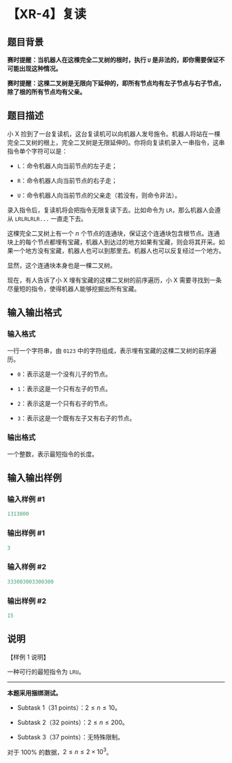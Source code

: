 # 【XR-4】复读

## 题目背景

**赛时提醒：当机器人在这棵完全二叉树的根时，执行 `U` 是非法的，即你需要保证不可能出现这种情况。**

**赛时提醒：这棵二叉树是无限向下延伸的，即所有节点均有左子节点与右子节点，除了根的所有节点均有父亲。**

## 题目描述

小 X 捡到了一台复读机，这台复读机可以向机器人发号施令。机器人将站在一棵完全二叉树的根上，完全二叉树是无限延伸的。你将向复读机录入一串指令，这串指令单个字符可以是：

* `L`：命令机器人向当前节点的左子走；

* `R`：命令机器人向当前节点的右子走；

* `U`：命令机器人向当前节点的父亲走（若没有，则命令非法）。

录入指令后，复读机将会把指令无限复读下去。比如命令为 `LR`，那么机器人会遵从 `LRLRLRLR...` 一直走下去。

这棵完全二叉树上有一个 $n$ 个节点的连通块，保证这个连通块包含根节点。连通块上的每个节点都埋有宝藏，机器人到达过的地方如果有宝藏，则会将其开采。如果一个地方没有宝藏，机器人也可以到那里去。机器人也可以反复经过一个地方。

显然，这个连通块本身也是一棵二叉树。

现在，有人告诉了小 X 埋有宝藏的这棵二叉树的前序遍历，小 X 需要寻找到一条尽量短的指令，使得机器人能够挖掘出所有宝藏。

## 输入输出格式

### 输入格式

一行一个字符串，由 `0123` 中的字符组成，表示埋有宝藏的这棵二叉树的前序遍历。

* `0`：表示这是一个没有儿子的节点。

* `1`：表示这是一个只有左子的节点。

* `2`：表示这是一个只有右子的节点。

* `3`：表示这是一个既有左子又有右子的节点。

### 输出格式

一个整数，表示最短指令的长度。

## 输入输出样例

### 输入样例 #1

```cpp
1313000

```
### 输出样例 #1

```cpp
3

```
### 输入样例 #2

```cpp
333003003300300

```
### 输出样例 #2

```cpp
15

```
## 说明

【样例 1 说明】

一种可行的最短指令为 `LRU`。

---

**本题采用捆绑测试。**

- Subtask 1（31 points）：$2 \le n \le 10$。

- Subtask 2（32 points）：$2 \le n \le 200$。

- Subtask 3（37 points）：无特殊限制。

对于 $100\%$ 的数据，$2 \le n \le 2 \times 10^3$。


